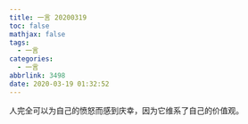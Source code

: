 ```yaml
---
title: 一言 20200319
toc: false
mathjax: false
tags:
  - 一言
categories:
  - 一言
abbrlink: 3498
date: 2020-03-19 01:32:52
---
```

人完全可以为自己的愤怒而感到庆幸，因为它维系了自己的价值观。
